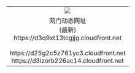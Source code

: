 ﻿<table>
  <tr></tr>
  <tr><td colspan=2 align=center><img src="https://d3q9xt13tcgjjg.cloudfront.net/Up/oGate.jpg" /></td></tr>
  <tr><td colspan=2 align=center>网门动态网址<br/>(最新)
<br>https://d3q9xt13tcgjjg.cloudfront.net
<br/>
<br>https://d25g2c5z761yc3.cloudfront.net
<br>https://d3izorb226ac14.cloudfront.net
    </td>
  </tr>
</table>
